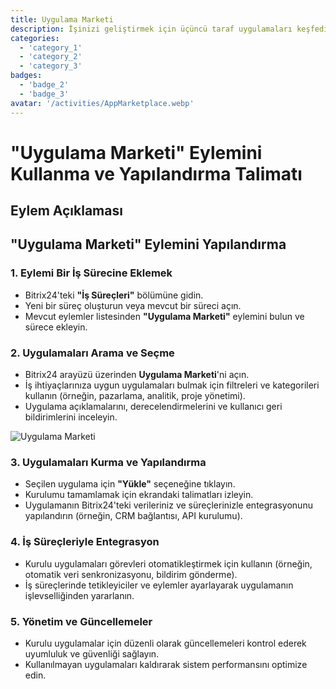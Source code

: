 ```yaml
---
title: Uygulama Marketi
description: İşinizi geliştirmek için üçüncü taraf uygulamaları keşfedin ve entegre edin.
categories: 
  - 'category_1'
  - 'category_2'
  - 'category_3'
badges: 
  - 'badge_2'
  - 'badge_3'
avatar: '/activities/AppMarketplace.webp'
---
```

# "Uygulama Marketi" Eylemini Kullanma ve Yapılandırma Talimatı

## Eylem Açıklaması

## **"Uygulama Marketi" Eylemini Yapılandırma**

### 1. Eylemi Bir İş Sürecine Eklemek
- Bitrix24'teki **"İş Süreçleri"** bölümüne gidin.
- Yeni bir süreç oluşturun veya mevcut bir süreci açın.
- Mevcut eylemler listesinden **"Uygulama Marketi"** eylemini bulun ve sürece ekleyin.

### 2. Uygulamaları Arama ve Seçme
- Bitrix24 arayüzü üzerinden **Uygulama Marketi**'ni açın.
- İş ihtiyaçlarınıza uygun uygulamaları bulmak için filtreleri ve kategorileri kullanın (örneğin, pazarlama, analitik, proje yönetimi).
- Uygulama açıklamalarını, derecelendirmelerini ve kullanıcı geri bildirimlerini inceleyin.

![Uygulama Marketi](/activities/AppMarketplace.webp)

### 3. Uygulamaları Kurma ve Yapılandırma
- Seçilen uygulama için **"Yükle"** seçeneğine tıklayın.
- Kurulumu tamamlamak için ekrandaki talimatları izleyin.
- Uygulamanın Bitrix24'teki verileriniz ve süreçlerinizle entegrasyonunu yapılandırın (örneğin, CRM bağlantısı, API kurulumu).

### 4. İş Süreçleriyle Entegrasyon
- Kurulu uygulamaları görevleri otomatikleştirmek için kullanın (örneğin, otomatik veri senkronizasyonu, bildirim gönderme).
- İş süreçlerinde tetikleyiciler ve eylemler ayarlayarak uygulamanın işlevselliğinden yararlanın.

### 5. Yönetim ve Güncellemeler
- Kurulu uygulamalar için düzenli olarak güncellemeleri kontrol ederek uyumluluk ve güvenliği sağlayın.
- Kullanılmayan uygulamaları kaldırarak sistem performansını optimize edin.